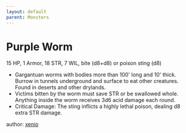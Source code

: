 ```yaml
---
layout: default
parent: Monsters
---
```

# Purple Worm
15 HP, 1 Armor, 18 STR, 7 WIL, bite (d8+d8) or poison sting (d8)
- Gargantuan worms with bodies more than 100' long and 10' thick. Burrow in tunnels underground and surface to eat other creatures. Found in deserts and other drylands.
- Victims bitten by the worm must save STR or be swallowed whole. Anything inside the worm receives 3d6 acid damage each round.
- Critical Damage: The sting inflicts a highly lethal poison, dealing d8 extra STR damage.

author: [xenio](https://xenioinabottle.blogspot.com)
